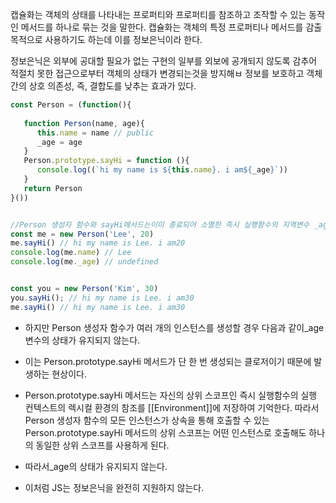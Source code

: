 캡슐화는 객체의 상태를 나타내는 프로퍼티와 프로퍼티를 참조하고 조작할 수 있는 동작인 메서드를 하나로 묶는 것을 말한다. 캡슐화는 객체의 특정 프로퍼티나 메서드를 감출 목적으로 사용하기도 하는데 이를 정보은닉이라 한다.



정보은닉은 외부에 공대할 필요가 없는 구현의 일부를 외보에 공개되지 않도록 감추어 적절치 못한 접근으로부터 객체의 상태가 변경되는것을 방지해ㅂ 정보를 보호하고 객체 간의 상호 의존성, 즉, 결합도를 낮추는 효과가 있다.

```js
const Person = (function(){
   
   function Person(name, age){
      this.name = name // public
      _age = age
   }
   Person.prototype.sayHi = function (){
      console.log((`hi my name is ${this.name}. i am${_age}`))
   }
   return Person
}())


//Person 생성자 함수와 sayHi메서드는이미 종료되어 소멸한 즉시 실행함수의 지역변수 _age를 참조할 수 있는 클로저다.
const me = new Person('Lee', 20)
me.sayHi() // hi my name is Lee. i am20
console.log(me.name) // Lee
console.log(me._age) // undefined


const you = new Person('Kim', 30)
you.sayHi(); // hi my name is Lee. i am30
me.sayHi() // hi my name is Lee. i am30

```

- 하지만 Person 생성자 함수가 여러 개의 인스턴스를 생성할 경우 다음과 같이_age변수의 상태가 유지되지 않는다.
- 이는 Person.prototype.sayHi 메서드가 단 한 번 생성되는 클로저이기 때문에 발생하는 현상이다.
- Person.prototype.sayHi 메서드는 자신의 상위 스코프인 즉시 실행함수의 실행 컨텍스트의 렉시컬 환경의 참조를 [[Environment]]에 저장하여 기억한다. 따라서 Person 생성자 함수의 모든 인스턴스가 상속을 통해 호출할 수 있는 Person.prototype.sayHi 메서드의 상위 스코프는 어떤 인스턴스로 호출해도 하나의 동일한 상위 스코프를 사용하게 된다.
- 따라서_age의 상태가 유지되지 않는다.

- 이처럼 JS는 정보은닉을 완전히 지원하지 않는다.